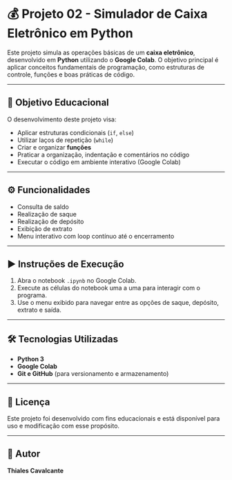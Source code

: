 # 💰 Projeto 02 - Simulador de Caixa Eletrônico em Python

Este projeto simula as operações básicas de um **caixa eletrônico**, desenvolvido em **Python** utilizando o **Google Colab**. O objetivo principal é aplicar conceitos fundamentais de programação, como estruturas de controle, funções e boas práticas de código.

---

## 🎯 Objetivo Educacional

O desenvolvimento deste projeto visa:

- Aplicar estruturas condicionais (`if`, `else`)
- Utilizar laços de repetição (`while`)
- Criar e organizar **funções**
- Praticar a organização, indentação e comentários no código
- Executar o código em ambiente interativo (Google Colab)

---

## ⚙️ Funcionalidades

- Consulta de saldo  
- Realização de saque  
- Realização de depósito  
- Exibição de extrato  
- Menu interativo com loop contínuo até o encerramento

---

## ▶️ Instruções de Execução

1. Abra o notebook `.ipynb` no Google Colab.
2. Execute as células do notebook uma a uma para interagir com o programa.
3. Use o menu exibido para navegar entre as opções de saque, depósito, extrato e saída.

---

## 🛠️ Tecnologias Utilizadas

- **Python 3**
- **Google Colab**
- **Git e GitHub** (para versionamento e armazenamento)

---

## 📄 Licença

Este projeto foi desenvolvido com fins educacionais e está disponível para uso e modificação com esse propósito.

---

## 👤 Autor

**Thiales Cavalcante**
